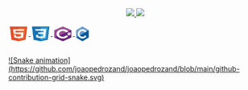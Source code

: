 <div align="center">
  <a href="https://github.com/joaopedrozand/">
  <img height="180em" src="https://github-readme-stats.vercel.app/api?username=joaopedrozand&show_icons=true&theme=dracula&include_all_commits=true&count_private=true"/>
  <img height="180em" src="https://github-readme-stats.vercel.app/api/top-langs/?username=joaopedrozand&layout=compact&langs_count=7&theme=dracula"/>
</div>
<div style="display: inline_block"><br>
  <img align="center" alt="Rafa-HTML" height="30" width="40" src="https://raw.githubusercontent.com/devicons/devicon/master/icons/html5/html5-original.svg">
  <img align="center" alt="Rafa-CSS" height="30" width="40" src="https://raw.githubusercontent.com/devicons/devicon/master/icons/css3/css3-original.svg">
  <img align="center" alt="Rafa-Csharp" height="30" width="40" src="https://raw.githubusercontent.com/devicons/devicon/master/icons/csharp/csharp-original.svg">
  <img align="center" alt="c" height="30" widht="40" src="https://raw.githubusercontent.com/devicons/devicon/master/icons/c/c-original.svg">
</div>
  
  ##
 
<div> 
  ![Snake animation](https://github.com/joaopedrozand/joaopedrozand/blob/main/github-contribution-grid-snake.svg)
</div>
